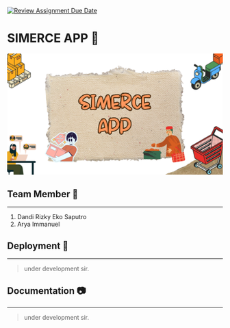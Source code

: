 [![Review Assignment Due Date](https://classroom.github.com/assets/deadline-readme-button-24ddc0f5d75046c5622901739e7c5dd533143b0c8e959d652212380cedb1ea36.svg)](https://classroom.github.com/a/3GK8eW1r)

# SIMERCE APP 🛒

![](/assets/simerce-app.png)

## Team Member 🤝

---

1. Dandi Rizky Eko Saputro
2. Arya Immanuel

## Deployment 🚀

---

> under development sir.

## Documentation 📷

---

> under development sir.
